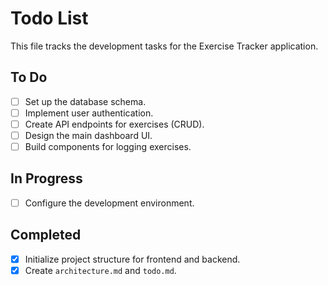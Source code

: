 # Todo List

This file tracks the development tasks for the Exercise Tracker application.

## To Do

- [ ] Set up the database schema.
- [ ] Implement user authentication.
- [ ] Create API endpoints for exercises (CRUD).
- [ ] Design the main dashboard UI.
- [ ] Build components for logging exercises.

## In Progress

- [ ] Configure the development environment.

## Completed

- [x] Initialize project structure for frontend and backend.
- [x] Create `architecture.md` and `todo.md`.
